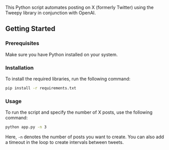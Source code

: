 This Python script automates posting on X (formerly Twitter) using the Tweepy library in conjunction with OpenAI.

## Getting Started

### Prerequisites

Make sure you have Python installed on your system. 

### Installation

To install the required libraries, run the following command:

```bash
pip install -r requirements.txt
```

### Usage
To run the script and specify the number of X posts, use the following command:
```bash
python app.py -n 3
```
Here, ```-n``` denotes the number of posts you want to create. You can also add a timeout in the loop to create intervals between tweets.
